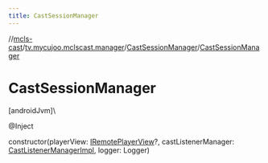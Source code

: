 ```yaml
---
title: CastSessionManager
---
```

//[mcls-cast](../../../index.html)/[tv.mycujoo.mclscast.manager](../index.html)/[CastSessionManager](index.html)/[CastSessionManager](-cast-session-manager.html)



# CastSessionManager



[androidJvm]\




@Inject



constructor(playerView: [IRemotePlayerView](../../tv.mycujoo.mclscast.widget/-i-remote-player-view/index.html)?, castListenerManager: [CastListenerManagerImpl](../-cast-listener-manager-impl/index.html), logger: Logger)




